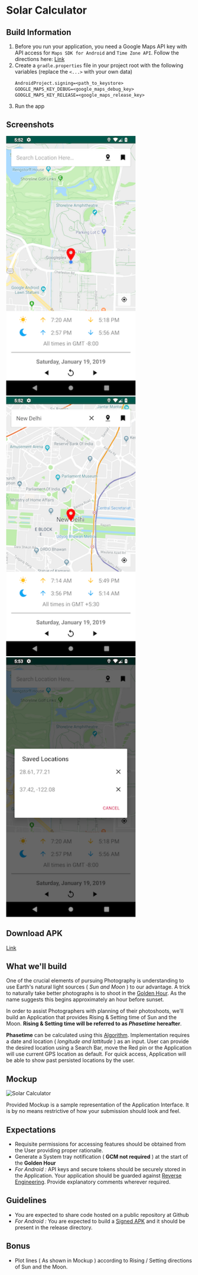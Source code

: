 # Solar Calculator

## Build Information

1. Before you run your application, you need a Google Maps API key with API access for `Maps SDK for Android` and `Time Zone API`. Follow the directions here: [Link](https://developers.google.com/maps/documentation/android/start#get-key)
2. Create a `gradle.properties` file in your project root with the following variables (replace the `<...>` with your own data)
    ```
    AndroidProject.signing=<path_to_keystore>
    GOOGLE_MAPS_KEY_DEBUG=<google_maps_debug_key>
    GOOGLE_MAPS_KEY_RELEASE=<google_maps_release_key>
    ```
3. Run the app

## Screenshots

<img src="https://raw.githubusercontent.com/joydeepsaha05/android-job-hiring-task/master/assets/Screenshot_1547838662.png" width="350">

<img src="https://raw.githubusercontent.com/joydeepsaha05/android-job-hiring-task/master/assets/Screenshot_1547838685.png" width="350">

<img src="https://raw.githubusercontent.com/joydeepsaha05/android-job-hiring-task/master/assets/Screenshot_1547838749.png" width="350">

## Download APK
[Link](https://github.com/joydeepsaha05/android-job-hiring-task/releases/download/1.0/SolarCalculator-v1.apk)


## What we'll build
One of the crucial elements of pursuing Photography is understanding to use Earth's natural light sources ( *Sun and Moon* ) to our advantage. A trick to naturally take better photographs is to shoot in the [Golden Hour](https://en.wikipedia.org/wiki/Golden_hour_(photography)). As the name suggests this begins approximately an hour before sunset. 

In order to assist Photographers with planning of their photoshoots, we'll build an Application that provides Rising & Setting time of Sun and the Moon. **Rising & Setting time will be referred to as _Phasetime_ hereafter**. 

**Phasetime** can be calculated using this [Algorithm](https://web.archive.org/web/20161202180207/http://williams.best.vwh.net/sunrise_sunset_algorithm.htm). Implementation requires a date and location ( _longitude and lattitude_ ) as an input. User can provide the desired location using a Search Bar, move the Red pin or the Application will use current GPS location as default. For quick access, Application will be able to show past persisted locations by the user.


## Mockup
![Solar Calculator](https://i.imgur.com/cSeNZga.png)

Provided Mockup is a sample representation of the Application Interface. It is by no means restrictive of how your submission should look and feel. 

## Expectations
*  Requisite permissions for accessing features should be obtained from the User providing proper rationalle. 
* Generate a System tray notification ( **GCM not required** ) at the start of the **Golden Hour**
*  _For Android :_ API keys and secure tokens should be securely stored in the Application. Your application should be guarded against [Reverse Engineering](http://tinypic.com/r/24zjbe8/9). Provide explanatory comments wherever required.

## Guidelines
*  You are expected to share code hosted on a public repository at Github
* _For Android :_ You are expected to build a [Signed APK](https://developer.android.com/studio/publish/app-signing) and it should be present in the release directory.


## Bonus
* Plot lines ( As shown in Mockup ) according to Rising / Setting directions of Sun and the Moon.
